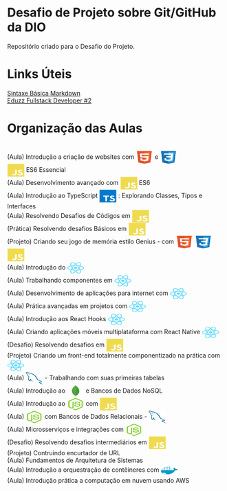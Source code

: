 # Desafio de Projeto sobre Git/GitHub da DIO

Repositório criado para o Desafio do Projeto.

# Links Úteis

[Sintaxe Básica Markdown](https://www.markdownguide.org/basic-syntax/)
<br>
[Eduzz Fullstack Developer #2](https://web.dio.me/track/eduzz-fullstack-developer-2)

# Organização das Aulas

<div style="display: inline_block"><br>
  (Aula) Introdução a criação de websites com <img align="center" alt="Rodrigo-HTML5" height="30" width="40" src="https://raw.githubusercontent.com/devicons/devicon/master/icons/html5/html5-original.svg"> e <img align="center" alt="Rodrigo-CSS3" height="30" width="40" src="https://raw.githubusercontent.com/devicons/devicon/master/icons/css3/css3-original.svg">
  <br>  
  <img align="center" alt="Rodrigo-JS" height="30" width="40" src="https://raw.githubusercontent.com/devicons/devicon/master/icons/javascript/javascript-plain.svg"> ES6 Essencial
  <br>
  (Aula) Desenvolvimento avançado com <img align="center" alt="Rodrigo-JS" height="30" width="40" src="https://raw.githubusercontent.com/devicons/devicon/master/icons/javascript/javascript-plain.svg"> ES6
  <br>
  (Aula) Introdução ao TypeScript <img align="center" alt="Rodrigo-TS" height="30" width="40" src="https://raw.githubusercontent.com/devicons/devicon/master/icons/typescript/typescript-plain.svg"> : Explorando Classes, Tipos e Interfaces
  <br>
  (Aula) Resolvendo Desafios de Códigos em <img align="center" alt="Rodrigo-JS" height="30" width="40" src="https://raw.githubusercontent.com/devicons/devicon/master/icons/javascript/javascript-plain.svg">
  <br>
  (Prática) Resolvendo desafios Básicos em <img align="center" alt="Rodrigo-JS" height="30" width="40" src="https://raw.githubusercontent.com/devicons/devicon/master/icons/javascript/javascript-plain.svg">
  <br>
  (Projeto) Criando seu jogo de memória estilo Genius - com <img align="center" alt="Rodrigo-HTML5" height="30" width="40" src="https://raw.githubusercontent.com/devicons/devicon/master/icons/html5/html5-original.svg"> <img align="center" alt="Rodrigo-CSS3" height="30" width="40" src="https://raw.githubusercontent.com/devicons/devicon/master/icons/css3/css3-original.svg"> <img align="center" alt="Rodrigo-JS" height="30" width="40" src="https://raw.githubusercontent.com/devicons/devicon/master/icons/javascript/javascript-plain.svg">
  <br>
  (Aula) Introdução do <img align="center" alt="Rodrigo-React" height="30" width="40" src="https://raw.githubusercontent.com/devicons/devicon/master/icons/react/react-original.svg">
  <br>
  (Aula) Trabalhando componentes em <img align="center" alt="Rodrigo-React" height="30" width="40" src="https://raw.githubusercontent.com/devicons/devicon/master/icons/react/react-original.svg">
  <br>
  (Aula) Desenvolvimento de aplicações para internet com <img align="center" alt="Rodrigo-React" height="30" width="40" src="https://raw.githubusercontent.com/devicons/devicon/master/icons/react/react-original.svg">
  <br>
  (Aula) Prática avançadas em projetos com <img align="center" alt="Rodrigo-React" height="30" width="40" src="https://raw.githubusercontent.com/devicons/devicon/master/icons/react/react-original.svg">
  <br>
  (Aula) Introdução aos React Hooks <img align="center" alt="Rodrigo-React" height="30" width="40" src="https://raw.githubusercontent.com/devicons/devicon/master/icons/react/react-original.svg">
  <br>
  (Aula) Criando aplicações móveis multiplataforma com React Native <img align="center" alt="Rodrigo-React" height="30" width="40" src="https://raw.githubusercontent.com/devicons/devicon/master/icons/react/react-original.svg">
  <br>
  (Desafio) Resolvendo desafios em <img align="center" alt="Rodrigo-JS" height="30" width="40" src="https://raw.githubusercontent.com/devicons/devicon/master/icons/javascript/javascript-plain.svg">
  <br>
  (Projeto) Criando um front-end totalmente componentizado na prática com <img align="center" alt="Rodrigo-React" height="30" width="40" src="https://raw.githubusercontent.com/devicons/devicon/master/icons/react/react-original.svg">
  <br>
  (Aula) <img align="center" alt="Rodrigo-MySQL" height="30" width="40" src="https://raw.githubusercontent.com/devicons/devicon/master/icons/mysql/mysql-original.svg"> - Trabalhando com suas primeiras tabelas
  <br>
  (Aula) Introdução ao <img align="center" alt="Rodrigo-MongoDB" height="30" width="40" src="https://raw.githubusercontent.com/devicons/devicon/master/icons/mongodb/mongodb-original.svg"> e Bancos de Dados NoSQL
  <br>
  (Aula) Introdução ao <img align="center" alt="Rodrigo-Node" height="30" width="40" src="https://raw.githubusercontent.com/devicons/devicon/master/icons/nodejs/nodejs-plain.svg"> com <img align="center" alt="Rodrigo-JS" height="30" width="40" src="https://raw.githubusercontent.com/devicons/devicon/master/icons/javascript/javascript-plain.svg">
  <br>
  (Aula) <img align="center" alt="Rodrigo-Node" height="30" width="40" src="https://raw.githubusercontent.com/devicons/devicon/master/icons/nodejs/nodejs-plain.svg"> com Bancos de Dados Relacionais - <img align="center" alt="Rodrigo-MySQL" height="30" width="40" src="https://raw.githubusercontent.com/devicons/devicon/master/icons/mysql/mysql-original.svg">
  <br>
  (Aula) Microsserviços e integrações com <img align="center" alt="Rodrigo-Node" height="30" width="40" src="https://raw.githubusercontent.com/devicons/devicon/master/icons/nodejs/nodejs-plain.svg">
  <br>
  (Desafio) Resolvendo desafios intermediários em <img align="center" alt="Rodrigo-JS" height="30" width="40" src="https://raw.githubusercontent.com/devicons/devicon/master/icons/javascript/javascript-plain.svg">
  <br>
  (Projeto) Contruindo encurtador de URL
  <br>
  (Aula) Fundamentos de Arquitetura de Sistemas
  <br>
  (Aula) Introdução a orquestração de contêineres com <img align="center" alt="Rodrigo-Docker" height="30" width="40" src="https://raw.githubusercontent.com/devicons/devicon/master/icons/docker/docker-plain.svg">
  <br>
  (Aula) Introdução prática a computação em nuvem usando AWS
</div>
